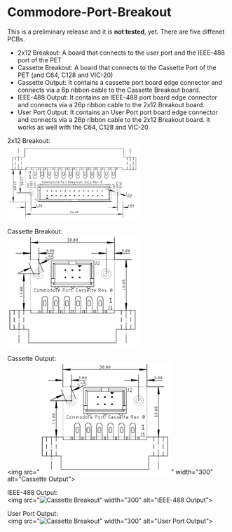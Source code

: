 # Commodore-Port-Breakout
This is a preliminary release and it is <b>not tested</b>, yet.
There are five diffenet PCBs.
* 2x12 Breakout: A board that connects to the user port and the IEEE-488 port of the PET
* Cassette Breakout: A board that connects to the Cassette Port of the PET (and C64, C128 and VIC-20)
* Cassette Output: It contains a cassette port board edge connector and connects via a 6p ribbon cable to the Cassette Breakout board.
* IEEE-488 Output: It contains an IEEE-488  port board edge connector and connects via a 26p ribbon cable to the 2x12 Breakout board.
* User Port Output: It contains an User Port port board edge connector and connects via a 26p ribbon cable to the 2x12 Breakout board. It works as well with the C64, C128 and VIC-20

2x12 Breakout:<br>
<img src="https://github.com/svenpetersen1965/Commodore-Port-Breakout/blob/main/Commodore%20Port%20Breakout/2x12%20Breakout/Rev.%200/pictures/dimensions.png" width="300" alt="2x12 Breakout">

Cassette Breakout:<br>
<img src="https://github.com/svenpetersen1965/Commodore-Port-Breakout/blob/main/Commodore%20Port%20Breakout/Cassette%20Breakout/Rev.%200/pictures/dimensions.png" width="300" alt="Cassette Breakout">

Cassette Output:<br>
<img src="<img src="https://github.com/svenpetersen1965/Commodore-Port-Breakout/blob/main/Commodore%20Port%20Breakout/Cassette%20Breakout/Rev.%200/pictures/dimensions.png" width="300" alt="Cassette Breakout">" width="300" alt="Cassette Output">

IEEE-488 Output:<br>
<img src="<img src="https://github.com/svenpetersen1965/Commodore-Port-Breakout/blob/main/Commodore%20Port%20Breakout/IEEE-488%20Output/Rev.%200/pictures/dimensions.png" width="300" alt="Cassette Breakout">" width="300" alt="IEEE-488 Output">

User Port Output:<br>
<img src="<img src="https://github.com/svenpetersen1965/Commodore-Port-Breakout/blob/main/Commodore%20Port%20Breakout/User%20Port%20Output/Rev.%200/pictures/dimensions.png" width="300" alt="Cassette Breakout">" width="300" alt="User Port Output">
